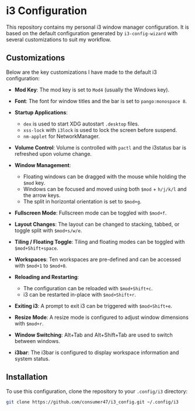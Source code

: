 # i3 Configuration

This repository contains my personal i3 window manager configuration. It is based on the default configuration generated by `i3-config-wizard` with several customizations to suit my workflow.

## Customizations

Below are the key customizations I have made to the default i3 configuration:

- **Mod Key**: The mod key is set to `Mod4` (usually the Windows key).

- **Font**: The font for window titles and the bar is set to `pango:monospace 8`.

- **Startup Applications**:
  - `dex` is used to start XDG autostart `.desktop` files.
  - `xss-lock` with `i3lock` is used to lock the screen before suspend.
  - `nm-applet` for NetworkManager.

- **Volume Control**: Volume is controlled with `pactl` and the i3status bar is refreshed upon volume change.

- **Window Management**:
  - Floating windows can be dragged with the mouse while holding the `$mod` key.
  - Windows can be focused and moved using both `$mod` + `h/j/k/l` and the arrow keys.
  - The split in horizontal orientation is set to `$mod+g`.

- **Fullscreen Mode**: Fullscreen mode can be toggled with `$mod+f`.

- **Layout Changes**: The layout can be changed to stacking, tabbed, or toggle split with `$mod+s/w/e`.

- **Tiling / Floating Toggle**: Tiling and floating modes can be toggled with `$mod+Shift+space`.

- **Workspaces**: Ten workspaces are pre-defined and can be accessed with `$mod+1` to `$mod+0`.

- **Reloading and Restarting**:
  - The configuration can be reloaded with `$mod+Shift+c`.
  - i3 can be restarted in-place with `$mod+Shift+r`.

- **Exiting i3**: A prompt to exit i3 can be triggered with `$mod+Shift+e`.

- **Resize Mode**: A resize mode is configured to adjust window dimensions with `$mod+r`.

- **Window Switching**: Alt+Tab and Alt+Shift+Tab are used to switch between windows.

- **i3bar**: The i3bar is configured to display workspace information and system status.

## Installation

To use this configuration, clone the repository to your `.config/i3` directory:

```bash
git clone https://github.com/consumer47/i3_config.git ~/.config/i3
